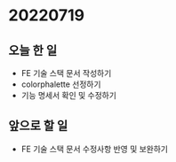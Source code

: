 # 20220719



## 오늘 한 일

* FE 기술 스택 문서 작성하기
* colorphalette 선정하기
* 기능 명세서 확인 및 수정하기



## 앞으로 할 일

* FE 기술 스택 문서 수정사항 반영 및 보완하기